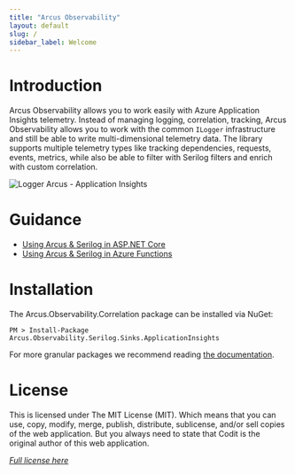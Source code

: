 ```yaml
---
title: "Arcus Observability"
layout: default
slug: /
sidebar_label: Welcome
---
```


# Introduction

Arcus Observability allows you to work easily with Azure Application Insights telemetry. Instead of managing logging, correlation, tracking, Arcus Observability allows you to work with the common `ILogger` infrastructure and still be able to write multi-dimensional telemetry data. The library supports multiple telemetry types like tracking dependencies, requests, events, metrics, while also be able to filter with Serilog filters and enrich with custom correlation.

![Logger Arcus - Application Insights](/img/logger-arcus-appinsights.png)

# Guidance

- [Using Arcus & Serilog in ASP.NET Core](./03-Guidance/use-with-dotnet-and-aspnetcore.md)
- [Using Arcus & Serilog in Azure Functions](./03-Guidance/use-with-dotnet-and-functions.md)

# Installation

The Arcus.Observability.Correlation package can be installed via NuGet:

```shell
PM > Install-Package Arcus.Observability.Serilog.Sinks.ApplicationInsights
```

For more granular packages we recommend reading [the documentation](./02-Features/sinks/azure-application-insights.md).

# License
This is licensed under The MIT License (MIT). Which means that you can use, copy, modify, merge, publish, distribute, sublicense, and/or sell copies of the web application. But you always need to state that Codit is the original author of this web application.

*[Full license here](https://github.com/arcus-azure/arcus.observability/blob/master/LICENSE)*
